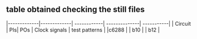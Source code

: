## table obtained checking the still files 


 |-------------|-------------| ------------| --------------| -----------|
| Circuit | PIs| POs | Clock signals | test patterns |
|c6288 | 
| b10 | 
| b12 | 

